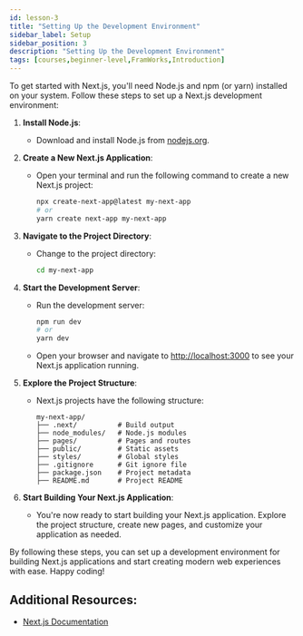 ```yaml
---
id: lesson-3
title: "Setting Up the Development Environment"
sidebar_label: Setup
sidebar_position: 3
description: "Setting Up the Development Environment"
tags: [courses,beginner-level,FramWorks,Introduction]
--- 
```

   
To get started with Next.js, you'll need Node.js and npm (or yarn) installed on your system. Follow these steps to set up a Next.js development environment:

1. **Install Node.js**:
   - Download and install Node.js from [nodejs.org](https://nodejs.org/).

2. **Create a New Next.js Application**:
   - Open your terminal and run the following command to create a new Next.js project:
     ```bash
     npx create-next-app@latest my-next-app
     # or
     yarn create next-app my-next-app
     ```

3. **Navigate to the Project Directory**:
   - Change to the project directory:
     ```bash
     cd my-next-app
     ```

4. **Start the Development Server**:
   - Run the development server:
     ```bash
     npm run dev
     # or
     yarn dev
     ```
   - Open your browser and navigate to [http://localhost:3000](http://localhost:3000) to see your Next.js application running.

5. **Explore the Project Structure**:

   - Next.js projects have the following structure:
     ```
     my-next-app/
     ├── .next/          # Build output
     ├── node_modules/   # Node.js modules
     ├── pages/          # Pages and routes
     ├── public/         # Static assets
     ├── styles/         # Global styles
     ├── .gitignore      # Git ignore file
     ├── package.json    # Project metadata
     ├── README.md       # Project README
     ```

6. **Start Building Your Next.js Application**:

   - You're now ready to start building your Next.js application. Explore the project structure, create new pages, and customize your application as needed.

By following these steps, you can set up a development environment for building Next.js applications and start creating modern web experiences with ease. Happy coding!

## Additional Resources:

- [Next.js Documentation](https://nextjs.org/docs)